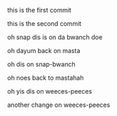 this is the first commit

this is the second commit

oh snap dis is on da bwanch doe

oh dayum back on masta

oh dis on snap-bwanch

oh noes back to mastahah

oh yis dis on weeces-peeces

another change on weeces-peeces
